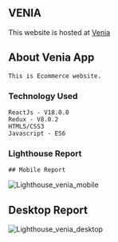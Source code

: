 ## VENIA
This website is hosted at  [Venia](https://madhavi2194.github.io/venia/)

## About Venia App
```
This is Ecommerce website. 
```

### Technology Used
```
ReactJs - V18.0.0
Redux - V8.0.2
HTML5/CSS3
Javascript - ES6
```

### Lighthouse Report
```
## Mobile Report
```
![Lighthouse_venia_mobile](https://user-images.githubusercontent.com/102793225/175862902-1ae5681a-f734-42f0-bddf-d1068c19bfad.PNG)



## Desktop Report

![Lighthouse_venia_desktop](https://user-images.githubusercontent.com/102793225/175863399-483aa268-23bb-481e-bee0-dc7f302ecb53.PNG)


